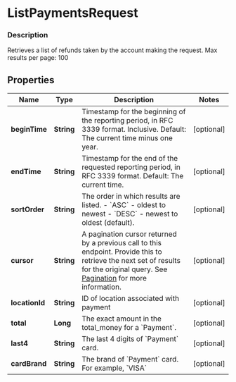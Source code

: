 
# ListPaymentsRequest

### Description

Retrieves a list of refunds taken by the account making the request.  Max results per page: 100

## Properties
Name | Type | Description | Notes
------------ | ------------- | ------------- | -------------
**beginTime** | **String** | Timestamp for the beginning of the reporting period, in RFC 3339 format. Inclusive. Default: The current time minus one year. |  [optional]
**endTime** | **String** | Timestamp for the end of the requested reporting period, in RFC 3339 format.  Default: The current time. |  [optional]
**sortOrder** | **String** | The order in which results are listed. - &#x60;ASC&#x60; - oldest to newest - &#x60;DESC&#x60; - newest to oldest (default). |  [optional]
**cursor** | **String** | A pagination cursor returned by a previous call to this endpoint. Provide this to retrieve the next set of results for the original query.  See [Pagination](https://developer.squareup.com/docs/basics/api101/pagination) for more information. |  [optional]
**locationId** | **String** | ID of location associated with payment |  [optional]
**total** | **Long** | The exact amount in the total_money for a &#x60;Payment&#x60;. |  [optional]
**last4** | **String** | The last 4 digits of &#x60;Payment&#x60; card. |  [optional]
**cardBrand** | **String** | The brand of &#x60;Payment&#x60; card. For example, &#x60;VISA&#x60; |  [optional]



